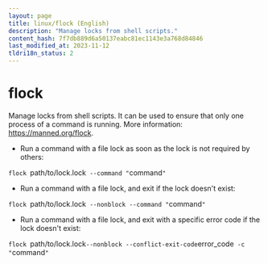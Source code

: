 ```yaml
---
layout: page
title: linux/flock (English)
description: "Manage locks from shell scripts."
content_hash: 7f7db889d6a50137eabc81ec1143e3a768d84846
last_modified_at: 2023-11-12
tldri18n_status: 2
---
```

# flock

Manage locks from shell scripts.
It can be used to ensure that only one process of a command is running.
More information: <https://manned.org/flock>.

- Run a command with a file lock as soon as the lock is not required by others:

`flock `<span class="tldr-var badge badge-pill bg-dark-lm bg-white-dm text-white-lm text-dark-dm font-weight-bold">path/to/lock.lock</span>` --command "`<span class="tldr-var badge badge-pill bg-dark-lm bg-white-dm text-white-lm text-dark-dm font-weight-bold">command</span>`"`

- Run a command with a file lock, and exit if the lock doesn't exist:

`flock `<span class="tldr-var badge badge-pill bg-dark-lm bg-white-dm text-white-lm text-dark-dm font-weight-bold">path/to/lock.lock</span>` --nonblock --command "`<span class="tldr-var badge badge-pill bg-dark-lm bg-white-dm text-white-lm text-dark-dm font-weight-bold">command</span>`"`

- Run a command with a file lock, and exit with a specific error code if the lock doesn't exist:

`flock `<span class="tldr-var badge badge-pill bg-dark-lm bg-white-dm text-white-lm text-dark-dm font-weight-bold">path/to/lock.lock</span>` --nonblock --conflict-exit-code `<span class="tldr-var badge badge-pill bg-dark-lm bg-white-dm text-white-lm text-dark-dm font-weight-bold">error_code</span>` -c "`<span class="tldr-var badge badge-pill bg-dark-lm bg-white-dm text-white-lm text-dark-dm font-weight-bold">command</span>`"`
